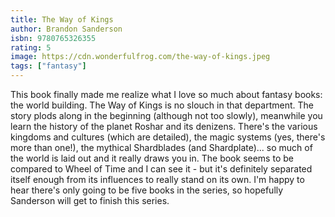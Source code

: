 ```yaml
---
title: The Way of Kings
author: Brandon Sanderson
isbn: 9780765326355
rating: 5
image: https://cdn.wonderfulfrog.com/the-way-of-kings.jpeg
tags: ["fantasy"]
---
```


This book finally made me realize what I love so much about fantasy books: the world building. The Way of Kings is no slouch in that department. The story plods along in the beginning (although not too slowly), meanwhile you learn the history of the planet Roshar and its denizens. There's the various kingdoms and cultures (which are detailed), the magic systems (yes, there's more than one!), the mythical Shardblades (and Shardplate)... so much of the world is laid out and it really draws you in. The book seems to be compared to Wheel of Time and I can see it - but it's definitely separated itself enough from its influences to really stand on its own. I'm happy to hear there's only going to be five books in the series, so hopefully Sanderson will get to finish this series.
